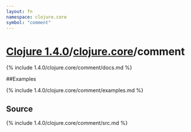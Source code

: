 ```yaml
---
layout: fn
namespace: clojure.core
symbol: "comment"
---
```


# [Clojure 1.4.0](../../)/[clojure.core](../)/comment

{% include 1.4.0/clojure.core/comment/docs.md %}

##Examples

{% include 1.4.0/clojure.core/comment/examples.md %}
## Source
{% include 1.4.0/clojure.core/comment/src.md %}

